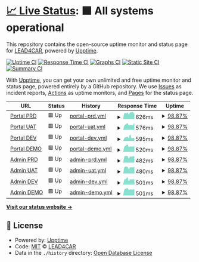 # [📈 Live Status](https://status.lead4car.de): <!--live status--> **🟩 All systems operational**

This repository contains the open-source uptime monitor and status page for [LEAD4CAR](https://lead4car.de), powered by [Upptime](https://github.com/upptime/upptime).

[![Uptime CI](https://github.com/LEAD4CAR/status/workflows/Uptime%20CI/badge.svg)](https://github.com/LEAD4CAR/status/actions?query=workflow%3A%22Uptime+CI%22)
[![Response Time CI](https://github.com/LEAD4CAR/status/workflows/Response%20Time%20CI/badge.svg)](https://github.com/LEAD4CAR/status/actions?query=workflow%3A%22Response+Time+CI%22)
[![Graphs CI](https://github.com/LEAD4CAR/status/workflows/Graphs%20CI/badge.svg)](https://github.com/LEAD4CAR/status/actions?query=workflow%3A%22Graphs+CI%22)
[![Static Site CI](https://github.com/LEAD4CAR/status/workflows/Static%20Site%20CI/badge.svg)](https://github.com/LEAD4CAR/status/actions?query=workflow%3A%22Static+Site+CI%22)
[![Summary CI](https://github.com/LEAD4CAR/status/workflows/Summary%20CI/badge.svg)](https://github.com/LEAD4CAR/status/actions?query=workflow%3A%22Summary+CI%22)

With [Upptime](https://upptime.js.org), you can get your own unlimited and free uptime monitor and status page, powered entirely by a GitHub repository. We use [Issues](https://github.com/LEAD4CAR/status/issues) as incident reports, [Actions](https://github.com/LEAD4CAR/status/actions) as uptime monitors, and [Pages](https://status.lead4car.de) for the status page.

<!--start: status pages-->
<!-- This summary is generated by Upptime (https://github.com/upptime/upptime) -->
<!-- Do not edit this manually, your changes will be overwritten -->
<!-- prettier-ignore -->
| URL | Status | History | Response Time | Uptime |
| --- | ------ | ------- | ------------- | ------ |
| <img alt="" src="https://favicons.githubusercontent.com/portal.lead4car.de" height="13"> [Portal PRD](https://portal.lead4car.de/) | 🟩 Up | [portal-prd.yml](https://github.com/LEAD4CAR/status/commits/HEAD/history/portal-prd.yml) | <details><summary><img alt="Response time graph" src="./graphs/portal-prd/response-time-week.png" height="20"> 626ms</summary><br><a href="https://status.lead4car.de/history/portal-prd"><img alt="Response time 600" src="https://img.shields.io/endpoint?url=https%3A%2F%2Fraw.githubusercontent.com%2FLEAD4CAR%2Fstatus%2FHEAD%2Fapi%2Fportal-prd%2Fresponse-time.json"></a><br><a href="https://status.lead4car.de/history/portal-prd"><img alt="24-hour response time 592" src="https://img.shields.io/endpoint?url=https%3A%2F%2Fraw.githubusercontent.com%2FLEAD4CAR%2Fstatus%2FHEAD%2Fapi%2Fportal-prd%2Fresponse-time-day.json"></a><br><a href="https://status.lead4car.de/history/portal-prd"><img alt="7-day response time 626" src="https://img.shields.io/endpoint?url=https%3A%2F%2Fraw.githubusercontent.com%2FLEAD4CAR%2Fstatus%2FHEAD%2Fapi%2Fportal-prd%2Fresponse-time-week.json"></a><br><a href="https://status.lead4car.de/history/portal-prd"><img alt="30-day response time 617" src="https://img.shields.io/endpoint?url=https%3A%2F%2Fraw.githubusercontent.com%2FLEAD4CAR%2Fstatus%2FHEAD%2Fapi%2Fportal-prd%2Fresponse-time-month.json"></a><br><a href="https://status.lead4car.de/history/portal-prd"><img alt="1-year response time 600" src="https://img.shields.io/endpoint?url=https%3A%2F%2Fraw.githubusercontent.com%2FLEAD4CAR%2Fstatus%2FHEAD%2Fapi%2Fportal-prd%2Fresponse-time-year.json"></a></details> | <details><summary><a href="https://status.lead4car.de/history/portal-prd">98.87%</a></summary><a href="https://status.lead4car.de/history/portal-prd"><img alt="All-time uptime 99.89%" src="https://img.shields.io/endpoint?url=https%3A%2F%2Fraw.githubusercontent.com%2FLEAD4CAR%2Fstatus%2FHEAD%2Fapi%2Fportal-prd%2Fuptime.json"></a><br><a href="https://status.lead4car.de/history/portal-prd"><img alt="24-hour uptime 100.00%" src="https://img.shields.io/endpoint?url=https%3A%2F%2Fraw.githubusercontent.com%2FLEAD4CAR%2Fstatus%2FHEAD%2Fapi%2Fportal-prd%2Fuptime-day.json"></a><br><a href="https://status.lead4car.de/history/portal-prd"><img alt="7-day uptime 98.87%" src="https://img.shields.io/endpoint?url=https%3A%2F%2Fraw.githubusercontent.com%2FLEAD4CAR%2Fstatus%2FHEAD%2Fapi%2Fportal-prd%2Fuptime-week.json"></a><br><a href="https://status.lead4car.de/history/portal-prd"><img alt="30-day uptime 99.74%" src="https://img.shields.io/endpoint?url=https%3A%2F%2Fraw.githubusercontent.com%2FLEAD4CAR%2Fstatus%2FHEAD%2Fapi%2Fportal-prd%2Fuptime-month.json"></a><br><a href="https://status.lead4car.de/history/portal-prd"><img alt="1-year uptime 99.89%" src="https://img.shields.io/endpoint?url=https%3A%2F%2Fraw.githubusercontent.com%2FLEAD4CAR%2Fstatus%2FHEAD%2Fapi%2Fportal-prd%2Fuptime-year.json"></a></details>
| <img alt="" src="https://favicons.githubusercontent.com/uat.lead4car.de" height="13"> [Portal UAT](https://uat.lead4car.de/) | 🟩 Up | [portal-uat.yml](https://github.com/LEAD4CAR/status/commits/HEAD/history/portal-uat.yml) | <details><summary><img alt="Response time graph" src="./graphs/portal-uat/response-time-week.png" height="20"> 576ms</summary><br><a href="https://status.lead4car.de/history/portal-uat"><img alt="Response time 512" src="https://img.shields.io/endpoint?url=https%3A%2F%2Fraw.githubusercontent.com%2FLEAD4CAR%2Fstatus%2FHEAD%2Fapi%2Fportal-uat%2Fresponse-time.json"></a><br><a href="https://status.lead4car.de/history/portal-uat"><img alt="24-hour response time 612" src="https://img.shields.io/endpoint?url=https%3A%2F%2Fraw.githubusercontent.com%2FLEAD4CAR%2Fstatus%2FHEAD%2Fapi%2Fportal-uat%2Fresponse-time-day.json"></a><br><a href="https://status.lead4car.de/history/portal-uat"><img alt="7-day response time 576" src="https://img.shields.io/endpoint?url=https%3A%2F%2Fraw.githubusercontent.com%2FLEAD4CAR%2Fstatus%2FHEAD%2Fapi%2Fportal-uat%2Fresponse-time-week.json"></a><br><a href="https://status.lead4car.de/history/portal-uat"><img alt="30-day response time 525" src="https://img.shields.io/endpoint?url=https%3A%2F%2Fraw.githubusercontent.com%2FLEAD4CAR%2Fstatus%2FHEAD%2Fapi%2Fportal-uat%2Fresponse-time-month.json"></a><br><a href="https://status.lead4car.de/history/portal-uat"><img alt="1-year response time 512" src="https://img.shields.io/endpoint?url=https%3A%2F%2Fraw.githubusercontent.com%2FLEAD4CAR%2Fstatus%2FHEAD%2Fapi%2Fportal-uat%2Fresponse-time-year.json"></a></details> | <details><summary><a href="https://status.lead4car.de/history/portal-uat">98.87%</a></summary><a href="https://status.lead4car.de/history/portal-uat"><img alt="All-time uptime 99.89%" src="https://img.shields.io/endpoint?url=https%3A%2F%2Fraw.githubusercontent.com%2FLEAD4CAR%2Fstatus%2FHEAD%2Fapi%2Fportal-uat%2Fuptime.json"></a><br><a href="https://status.lead4car.de/history/portal-uat"><img alt="24-hour uptime 100.00%" src="https://img.shields.io/endpoint?url=https%3A%2F%2Fraw.githubusercontent.com%2FLEAD4CAR%2Fstatus%2FHEAD%2Fapi%2Fportal-uat%2Fuptime-day.json"></a><br><a href="https://status.lead4car.de/history/portal-uat"><img alt="7-day uptime 98.87%" src="https://img.shields.io/endpoint?url=https%3A%2F%2Fraw.githubusercontent.com%2FLEAD4CAR%2Fstatus%2FHEAD%2Fapi%2Fportal-uat%2Fuptime-week.json"></a><br><a href="https://status.lead4car.de/history/portal-uat"><img alt="30-day uptime 99.74%" src="https://img.shields.io/endpoint?url=https%3A%2F%2Fraw.githubusercontent.com%2FLEAD4CAR%2Fstatus%2FHEAD%2Fapi%2Fportal-uat%2Fuptime-month.json"></a><br><a href="https://status.lead4car.de/history/portal-uat"><img alt="1-year uptime 99.89%" src="https://img.shields.io/endpoint?url=https%3A%2F%2Fraw.githubusercontent.com%2FLEAD4CAR%2Fstatus%2FHEAD%2Fapi%2Fportal-uat%2Fuptime-year.json"></a></details>
| <img alt="" src="https://favicons.githubusercontent.com/dev.lead4car.de" height="13"> [Portal DEV](https://dev.lead4car.de/) | 🟩 Up | [portal-dev.yml](https://github.com/LEAD4CAR/status/commits/HEAD/history/portal-dev.yml) | <details><summary><img alt="Response time graph" src="./graphs/portal-dev/response-time-week.png" height="20"> 595ms</summary><br><a href="https://status.lead4car.de/history/portal-dev"><img alt="Response time 514" src="https://img.shields.io/endpoint?url=https%3A%2F%2Fraw.githubusercontent.com%2FLEAD4CAR%2Fstatus%2FHEAD%2Fapi%2Fportal-dev%2Fresponse-time.json"></a><br><a href="https://status.lead4car.de/history/portal-dev"><img alt="24-hour response time 515" src="https://img.shields.io/endpoint?url=https%3A%2F%2Fraw.githubusercontent.com%2FLEAD4CAR%2Fstatus%2FHEAD%2Fapi%2Fportal-dev%2Fresponse-time-day.json"></a><br><a href="https://status.lead4car.de/history/portal-dev"><img alt="7-day response time 595" src="https://img.shields.io/endpoint?url=https%3A%2F%2Fraw.githubusercontent.com%2FLEAD4CAR%2Fstatus%2FHEAD%2Fapi%2Fportal-dev%2Fresponse-time-week.json"></a><br><a href="https://status.lead4car.de/history/portal-dev"><img alt="30-day response time 542" src="https://img.shields.io/endpoint?url=https%3A%2F%2Fraw.githubusercontent.com%2FLEAD4CAR%2Fstatus%2FHEAD%2Fapi%2Fportal-dev%2Fresponse-time-month.json"></a><br><a href="https://status.lead4car.de/history/portal-dev"><img alt="1-year response time 514" src="https://img.shields.io/endpoint?url=https%3A%2F%2Fraw.githubusercontent.com%2FLEAD4CAR%2Fstatus%2FHEAD%2Fapi%2Fportal-dev%2Fresponse-time-year.json"></a></details> | <details><summary><a href="https://status.lead4car.de/history/portal-dev">98.87%</a></summary><a href="https://status.lead4car.de/history/portal-dev"><img alt="All-time uptime 99.89%" src="https://img.shields.io/endpoint?url=https%3A%2F%2Fraw.githubusercontent.com%2FLEAD4CAR%2Fstatus%2FHEAD%2Fapi%2Fportal-dev%2Fuptime.json"></a><br><a href="https://status.lead4car.de/history/portal-dev"><img alt="24-hour uptime 100.00%" src="https://img.shields.io/endpoint?url=https%3A%2F%2Fraw.githubusercontent.com%2FLEAD4CAR%2Fstatus%2FHEAD%2Fapi%2Fportal-dev%2Fuptime-day.json"></a><br><a href="https://status.lead4car.de/history/portal-dev"><img alt="7-day uptime 98.87%" src="https://img.shields.io/endpoint?url=https%3A%2F%2Fraw.githubusercontent.com%2FLEAD4CAR%2Fstatus%2FHEAD%2Fapi%2Fportal-dev%2Fuptime-week.json"></a><br><a href="https://status.lead4car.de/history/portal-dev"><img alt="30-day uptime 99.74%" src="https://img.shields.io/endpoint?url=https%3A%2F%2Fraw.githubusercontent.com%2FLEAD4CAR%2Fstatus%2FHEAD%2Fapi%2Fportal-dev%2Fuptime-month.json"></a><br><a href="https://status.lead4car.de/history/portal-dev"><img alt="1-year uptime 99.89%" src="https://img.shields.io/endpoint?url=https%3A%2F%2Fraw.githubusercontent.com%2FLEAD4CAR%2Fstatus%2FHEAD%2Fapi%2Fportal-dev%2Fuptime-year.json"></a></details>
| <img alt="" src="https://favicons.githubusercontent.com/demo.lead4car.de" height="13"> [Portal DEMO](https://demo.lead4car.de/) | 🟩 Up | [portal-demo.yml](https://github.com/LEAD4CAR/status/commits/HEAD/history/portal-demo.yml) | <details><summary><img alt="Response time graph" src="./graphs/portal-demo/response-time-week.png" height="20"> 520ms</summary><br><a href="https://status.lead4car.de/history/portal-demo"><img alt="Response time 497" src="https://img.shields.io/endpoint?url=https%3A%2F%2Fraw.githubusercontent.com%2FLEAD4CAR%2Fstatus%2FHEAD%2Fapi%2Fportal-demo%2Fresponse-time.json"></a><br><a href="https://status.lead4car.de/history/portal-demo"><img alt="24-hour response time 495" src="https://img.shields.io/endpoint?url=https%3A%2F%2Fraw.githubusercontent.com%2FLEAD4CAR%2Fstatus%2FHEAD%2Fapi%2Fportal-demo%2Fresponse-time-day.json"></a><br><a href="https://status.lead4car.de/history/portal-demo"><img alt="7-day response time 520" src="https://img.shields.io/endpoint?url=https%3A%2F%2Fraw.githubusercontent.com%2FLEAD4CAR%2Fstatus%2FHEAD%2Fapi%2Fportal-demo%2Fresponse-time-week.json"></a><br><a href="https://status.lead4car.de/history/portal-demo"><img alt="30-day response time 501" src="https://img.shields.io/endpoint?url=https%3A%2F%2Fraw.githubusercontent.com%2FLEAD4CAR%2Fstatus%2FHEAD%2Fapi%2Fportal-demo%2Fresponse-time-month.json"></a><br><a href="https://status.lead4car.de/history/portal-demo"><img alt="1-year response time 497" src="https://img.shields.io/endpoint?url=https%3A%2F%2Fraw.githubusercontent.com%2FLEAD4CAR%2Fstatus%2FHEAD%2Fapi%2Fportal-demo%2Fresponse-time-year.json"></a></details> | <details><summary><a href="https://status.lead4car.de/history/portal-demo">98.87%</a></summary><a href="https://status.lead4car.de/history/portal-demo"><img alt="All-time uptime 99.89%" src="https://img.shields.io/endpoint?url=https%3A%2F%2Fraw.githubusercontent.com%2FLEAD4CAR%2Fstatus%2FHEAD%2Fapi%2Fportal-demo%2Fuptime.json"></a><br><a href="https://status.lead4car.de/history/portal-demo"><img alt="24-hour uptime 100.00%" src="https://img.shields.io/endpoint?url=https%3A%2F%2Fraw.githubusercontent.com%2FLEAD4CAR%2Fstatus%2FHEAD%2Fapi%2Fportal-demo%2Fuptime-day.json"></a><br><a href="https://status.lead4car.de/history/portal-demo"><img alt="7-day uptime 98.87%" src="https://img.shields.io/endpoint?url=https%3A%2F%2Fraw.githubusercontent.com%2FLEAD4CAR%2Fstatus%2FHEAD%2Fapi%2Fportal-demo%2Fuptime-week.json"></a><br><a href="https://status.lead4car.de/history/portal-demo"><img alt="30-day uptime 99.74%" src="https://img.shields.io/endpoint?url=https%3A%2F%2Fraw.githubusercontent.com%2FLEAD4CAR%2Fstatus%2FHEAD%2Fapi%2Fportal-demo%2Fuptime-month.json"></a><br><a href="https://status.lead4car.de/history/portal-demo"><img alt="1-year uptime 99.89%" src="https://img.shields.io/endpoint?url=https%3A%2F%2Fraw.githubusercontent.com%2FLEAD4CAR%2Fstatus%2FHEAD%2Fapi%2Fportal-demo%2Fuptime-year.json"></a></details>
| <img alt="" src="https://favicons.githubusercontent.com/admin.lead4car.de" height="13"> [Admin PRD](https://admin.lead4car.de/) | 🟩 Up | [admin-prd.yml](https://github.com/LEAD4CAR/status/commits/HEAD/history/admin-prd.yml) | <details><summary><img alt="Response time graph" src="./graphs/admin-prd/response-time-week.png" height="20"> 482ms</summary><br><a href="https://status.lead4car.de/history/admin-prd"><img alt="Response time 487" src="https://img.shields.io/endpoint?url=https%3A%2F%2Fraw.githubusercontent.com%2FLEAD4CAR%2Fstatus%2FHEAD%2Fapi%2Fadmin-prd%2Fresponse-time.json"></a><br><a href="https://status.lead4car.de/history/admin-prd"><img alt="24-hour response time 503" src="https://img.shields.io/endpoint?url=https%3A%2F%2Fraw.githubusercontent.com%2FLEAD4CAR%2Fstatus%2FHEAD%2Fapi%2Fadmin-prd%2Fresponse-time-day.json"></a><br><a href="https://status.lead4car.de/history/admin-prd"><img alt="7-day response time 482" src="https://img.shields.io/endpoint?url=https%3A%2F%2Fraw.githubusercontent.com%2FLEAD4CAR%2Fstatus%2FHEAD%2Fapi%2Fadmin-prd%2Fresponse-time-week.json"></a><br><a href="https://status.lead4car.de/history/admin-prd"><img alt="30-day response time 497" src="https://img.shields.io/endpoint?url=https%3A%2F%2Fraw.githubusercontent.com%2FLEAD4CAR%2Fstatus%2FHEAD%2Fapi%2Fadmin-prd%2Fresponse-time-month.json"></a><br><a href="https://status.lead4car.de/history/admin-prd"><img alt="1-year response time 487" src="https://img.shields.io/endpoint?url=https%3A%2F%2Fraw.githubusercontent.com%2FLEAD4CAR%2Fstatus%2FHEAD%2Fapi%2Fadmin-prd%2Fresponse-time-year.json"></a></details> | <details><summary><a href="https://status.lead4car.de/history/admin-prd">98.87%</a></summary><a href="https://status.lead4car.de/history/admin-prd"><img alt="All-time uptime 99.89%" src="https://img.shields.io/endpoint?url=https%3A%2F%2Fraw.githubusercontent.com%2FLEAD4CAR%2Fstatus%2FHEAD%2Fapi%2Fadmin-prd%2Fuptime.json"></a><br><a href="https://status.lead4car.de/history/admin-prd"><img alt="24-hour uptime 100.00%" src="https://img.shields.io/endpoint?url=https%3A%2F%2Fraw.githubusercontent.com%2FLEAD4CAR%2Fstatus%2FHEAD%2Fapi%2Fadmin-prd%2Fuptime-day.json"></a><br><a href="https://status.lead4car.de/history/admin-prd"><img alt="7-day uptime 98.87%" src="https://img.shields.io/endpoint?url=https%3A%2F%2Fraw.githubusercontent.com%2FLEAD4CAR%2Fstatus%2FHEAD%2Fapi%2Fadmin-prd%2Fuptime-week.json"></a><br><a href="https://status.lead4car.de/history/admin-prd"><img alt="30-day uptime 99.74%" src="https://img.shields.io/endpoint?url=https%3A%2F%2Fraw.githubusercontent.com%2FLEAD4CAR%2Fstatus%2FHEAD%2Fapi%2Fadmin-prd%2Fuptime-month.json"></a><br><a href="https://status.lead4car.de/history/admin-prd"><img alt="1-year uptime 99.89%" src="https://img.shields.io/endpoint?url=https%3A%2F%2Fraw.githubusercontent.com%2FLEAD4CAR%2Fstatus%2FHEAD%2Fapi%2Fadmin-prd%2Fuptime-year.json"></a></details>
| <img alt="" src="https://favicons.githubusercontent.com/admin-uat.lead4car.de" height="13"> [Admin UAT](https://admin-uat.lead4car.de/) | 🟩 Up | [admin-uat.yml](https://github.com/LEAD4CAR/status/commits/HEAD/history/admin-uat.yml) | <details><summary><img alt="Response time graph" src="./graphs/admin-uat/response-time-week.png" height="20"> 480ms</summary><br><a href="https://status.lead4car.de/history/admin-uat"><img alt="Response time 479" src="https://img.shields.io/endpoint?url=https%3A%2F%2Fraw.githubusercontent.com%2FLEAD4CAR%2Fstatus%2FHEAD%2Fapi%2Fadmin-uat%2Fresponse-time.json"></a><br><a href="https://status.lead4car.de/history/admin-uat"><img alt="24-hour response time 477" src="https://img.shields.io/endpoint?url=https%3A%2F%2Fraw.githubusercontent.com%2FLEAD4CAR%2Fstatus%2FHEAD%2Fapi%2Fadmin-uat%2Fresponse-time-day.json"></a><br><a href="https://status.lead4car.de/history/admin-uat"><img alt="7-day response time 480" src="https://img.shields.io/endpoint?url=https%3A%2F%2Fraw.githubusercontent.com%2FLEAD4CAR%2Fstatus%2FHEAD%2Fapi%2Fadmin-uat%2Fresponse-time-week.json"></a><br><a href="https://status.lead4car.de/history/admin-uat"><img alt="30-day response time 491" src="https://img.shields.io/endpoint?url=https%3A%2F%2Fraw.githubusercontent.com%2FLEAD4CAR%2Fstatus%2FHEAD%2Fapi%2Fadmin-uat%2Fresponse-time-month.json"></a><br><a href="https://status.lead4car.de/history/admin-uat"><img alt="1-year response time 479" src="https://img.shields.io/endpoint?url=https%3A%2F%2Fraw.githubusercontent.com%2FLEAD4CAR%2Fstatus%2FHEAD%2Fapi%2Fadmin-uat%2Fresponse-time-year.json"></a></details> | <details><summary><a href="https://status.lead4car.de/history/admin-uat">98.87%</a></summary><a href="https://status.lead4car.de/history/admin-uat"><img alt="All-time uptime 99.89%" src="https://img.shields.io/endpoint?url=https%3A%2F%2Fraw.githubusercontent.com%2FLEAD4CAR%2Fstatus%2FHEAD%2Fapi%2Fadmin-uat%2Fuptime.json"></a><br><a href="https://status.lead4car.de/history/admin-uat"><img alt="24-hour uptime 100.00%" src="https://img.shields.io/endpoint?url=https%3A%2F%2Fraw.githubusercontent.com%2FLEAD4CAR%2Fstatus%2FHEAD%2Fapi%2Fadmin-uat%2Fuptime-day.json"></a><br><a href="https://status.lead4car.de/history/admin-uat"><img alt="7-day uptime 98.87%" src="https://img.shields.io/endpoint?url=https%3A%2F%2Fraw.githubusercontent.com%2FLEAD4CAR%2Fstatus%2FHEAD%2Fapi%2Fadmin-uat%2Fuptime-week.json"></a><br><a href="https://status.lead4car.de/history/admin-uat"><img alt="30-day uptime 99.74%" src="https://img.shields.io/endpoint?url=https%3A%2F%2Fraw.githubusercontent.com%2FLEAD4CAR%2Fstatus%2FHEAD%2Fapi%2Fadmin-uat%2Fuptime-month.json"></a><br><a href="https://status.lead4car.de/history/admin-uat"><img alt="1-year uptime 99.89%" src="https://img.shields.io/endpoint?url=https%3A%2F%2Fraw.githubusercontent.com%2FLEAD4CAR%2Fstatus%2FHEAD%2Fapi%2Fadmin-uat%2Fuptime-year.json"></a></details>
| <img alt="" src="https://favicons.githubusercontent.com/admin-dev.lead4car.de" height="13"> [Admin DEV](https://admin-dev.lead4car.de/) | 🟩 Up | [admin-dev.yml](https://github.com/LEAD4CAR/status/commits/HEAD/history/admin-dev.yml) | <details><summary><img alt="Response time graph" src="./graphs/admin-dev/response-time-week.png" height="20"> 501ms</summary><br><a href="https://status.lead4car.de/history/admin-dev"><img alt="Response time 480" src="https://img.shields.io/endpoint?url=https%3A%2F%2Fraw.githubusercontent.com%2FLEAD4CAR%2Fstatus%2FHEAD%2Fapi%2Fadmin-dev%2Fresponse-time.json"></a><br><a href="https://status.lead4car.de/history/admin-dev"><img alt="24-hour response time 503" src="https://img.shields.io/endpoint?url=https%3A%2F%2Fraw.githubusercontent.com%2FLEAD4CAR%2Fstatus%2FHEAD%2Fapi%2Fadmin-dev%2Fresponse-time-day.json"></a><br><a href="https://status.lead4car.de/history/admin-dev"><img alt="7-day response time 501" src="https://img.shields.io/endpoint?url=https%3A%2F%2Fraw.githubusercontent.com%2FLEAD4CAR%2Fstatus%2FHEAD%2Fapi%2Fadmin-dev%2Fresponse-time-week.json"></a><br><a href="https://status.lead4car.de/history/admin-dev"><img alt="30-day response time 484" src="https://img.shields.io/endpoint?url=https%3A%2F%2Fraw.githubusercontent.com%2FLEAD4CAR%2Fstatus%2FHEAD%2Fapi%2Fadmin-dev%2Fresponse-time-month.json"></a><br><a href="https://status.lead4car.de/history/admin-dev"><img alt="1-year response time 480" src="https://img.shields.io/endpoint?url=https%3A%2F%2Fraw.githubusercontent.com%2FLEAD4CAR%2Fstatus%2FHEAD%2Fapi%2Fadmin-dev%2Fresponse-time-year.json"></a></details> | <details><summary><a href="https://status.lead4car.de/history/admin-dev">98.87%</a></summary><a href="https://status.lead4car.de/history/admin-dev"><img alt="All-time uptime 99.89%" src="https://img.shields.io/endpoint?url=https%3A%2F%2Fraw.githubusercontent.com%2FLEAD4CAR%2Fstatus%2FHEAD%2Fapi%2Fadmin-dev%2Fuptime.json"></a><br><a href="https://status.lead4car.de/history/admin-dev"><img alt="24-hour uptime 100.00%" src="https://img.shields.io/endpoint?url=https%3A%2F%2Fraw.githubusercontent.com%2FLEAD4CAR%2Fstatus%2FHEAD%2Fapi%2Fadmin-dev%2Fuptime-day.json"></a><br><a href="https://status.lead4car.de/history/admin-dev"><img alt="7-day uptime 98.87%" src="https://img.shields.io/endpoint?url=https%3A%2F%2Fraw.githubusercontent.com%2FLEAD4CAR%2Fstatus%2FHEAD%2Fapi%2Fadmin-dev%2Fuptime-week.json"></a><br><a href="https://status.lead4car.de/history/admin-dev"><img alt="30-day uptime 99.74%" src="https://img.shields.io/endpoint?url=https%3A%2F%2Fraw.githubusercontent.com%2FLEAD4CAR%2Fstatus%2FHEAD%2Fapi%2Fadmin-dev%2Fuptime-month.json"></a><br><a href="https://status.lead4car.de/history/admin-dev"><img alt="1-year uptime 99.89%" src="https://img.shields.io/endpoint?url=https%3A%2F%2Fraw.githubusercontent.com%2FLEAD4CAR%2Fstatus%2FHEAD%2Fapi%2Fadmin-dev%2Fuptime-year.json"></a></details>
| <img alt="" src="https://favicons.githubusercontent.com/admin-demo.lead4car.de" height="13"> [Admin DEMO](https://admin-demo.lead4car.de/) | 🟩 Up | [admin-demo.yml](https://github.com/LEAD4CAR/status/commits/HEAD/history/admin-demo.yml) | <details><summary><img alt="Response time graph" src="./graphs/admin-demo/response-time-week.png" height="20"> 501ms</summary><br><a href="https://status.lead4car.de/history/admin-demo"><img alt="Response time 480" src="https://img.shields.io/endpoint?url=https%3A%2F%2Fraw.githubusercontent.com%2FLEAD4CAR%2Fstatus%2FHEAD%2Fapi%2Fadmin-demo%2Fresponse-time.json"></a><br><a href="https://status.lead4car.de/history/admin-demo"><img alt="24-hour response time 512" src="https://img.shields.io/endpoint?url=https%3A%2F%2Fraw.githubusercontent.com%2FLEAD4CAR%2Fstatus%2FHEAD%2Fapi%2Fadmin-demo%2Fresponse-time-day.json"></a><br><a href="https://status.lead4car.de/history/admin-demo"><img alt="7-day response time 501" src="https://img.shields.io/endpoint?url=https%3A%2F%2Fraw.githubusercontent.com%2FLEAD4CAR%2Fstatus%2FHEAD%2Fapi%2Fadmin-demo%2Fresponse-time-week.json"></a><br><a href="https://status.lead4car.de/history/admin-demo"><img alt="30-day response time 492" src="https://img.shields.io/endpoint?url=https%3A%2F%2Fraw.githubusercontent.com%2FLEAD4CAR%2Fstatus%2FHEAD%2Fapi%2Fadmin-demo%2Fresponse-time-month.json"></a><br><a href="https://status.lead4car.de/history/admin-demo"><img alt="1-year response time 480" src="https://img.shields.io/endpoint?url=https%3A%2F%2Fraw.githubusercontent.com%2FLEAD4CAR%2Fstatus%2FHEAD%2Fapi%2Fadmin-demo%2Fresponse-time-year.json"></a></details> | <details><summary><a href="https://status.lead4car.de/history/admin-demo">98.87%</a></summary><a href="https://status.lead4car.de/history/admin-demo"><img alt="All-time uptime 99.89%" src="https://img.shields.io/endpoint?url=https%3A%2F%2Fraw.githubusercontent.com%2FLEAD4CAR%2Fstatus%2FHEAD%2Fapi%2Fadmin-demo%2Fuptime.json"></a><br><a href="https://status.lead4car.de/history/admin-demo"><img alt="24-hour uptime 100.00%" src="https://img.shields.io/endpoint?url=https%3A%2F%2Fraw.githubusercontent.com%2FLEAD4CAR%2Fstatus%2FHEAD%2Fapi%2Fadmin-demo%2Fuptime-day.json"></a><br><a href="https://status.lead4car.de/history/admin-demo"><img alt="7-day uptime 98.87%" src="https://img.shields.io/endpoint?url=https%3A%2F%2Fraw.githubusercontent.com%2FLEAD4CAR%2Fstatus%2FHEAD%2Fapi%2Fadmin-demo%2Fuptime-week.json"></a><br><a href="https://status.lead4car.de/history/admin-demo"><img alt="30-day uptime 99.74%" src="https://img.shields.io/endpoint?url=https%3A%2F%2Fraw.githubusercontent.com%2FLEAD4CAR%2Fstatus%2FHEAD%2Fapi%2Fadmin-demo%2Fuptime-month.json"></a><br><a href="https://status.lead4car.de/history/admin-demo"><img alt="1-year uptime 99.89%" src="https://img.shields.io/endpoint?url=https%3A%2F%2Fraw.githubusercontent.com%2FLEAD4CAR%2Fstatus%2FHEAD%2Fapi%2Fadmin-demo%2Fuptime-year.json"></a></details>

<!--end: status pages-->

[**Visit our status website →**](https://status.lead4car.de)

## 📄 License

- Powered by: [Upptime](https://github.com/upptime/upptime)
- Code: [MIT](./LICENSE) © [LEAD4CAR](https://lead4car.de)
- Data in the `./history` directory: [Open Database License](https://opendatacommons.org/licenses/odbl/1-0/)
